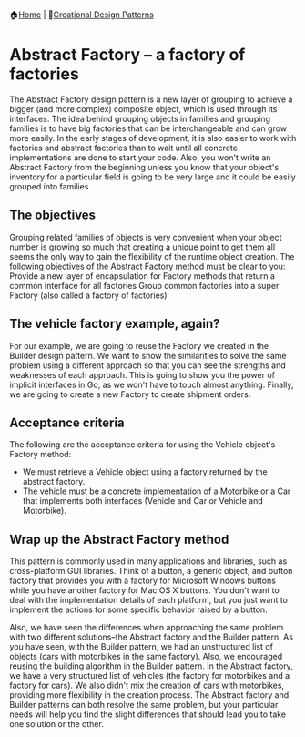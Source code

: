 :house:[Home](https://github.com/DevilsTear/go-design-patterns/README.md "Table of Contents") | :file_folder:[Creational Design Patterns](https://github.com/DevilsTear/go-design-patterns/gangs-of-four/creational/README.md "Creational Design Patterns Table of Contents")
# Abstract Factory – a factory of factories
The Abstract Factory design pattern is a new layer of grouping to achieve a bigger (and
more complex) composite object, which is used through its interfaces. The idea behind
grouping objects in families and grouping families is to have big factories that can be
interchangeable and can grow more easily. In the early stages of development, it is also
easier to work with factories and abstract factories than to wait until all concrete
implementations are done to start your code. Also, you won't write an Abstract Factory
from the beginning unless you know that your object's inventory for a particular field is
going to be very large and it could be easily grouped into families.
## The objectives
Grouping related families of objects is very convenient when your object number is growing
so much that creating a unique point to get them all seems the only way to gain
the flexibility of the runtime object creation. The following objectives of the Abstract Factory
method must be clear to you:
Provide a new layer of encapsulation for Factory methods that return a common
interface for all factories
Group common factories into a super Factory (also called a factory of factories)
## The vehicle factory example, again?
For our example, we are going to reuse the Factory we created in the Builder design pattern.
We want to show the similarities to solve the same problem using a different approach so
that you can see the strengths and weaknesses of each approach. This is going to show you
the power of implicit interfaces in Go, as we won't have to touch almost anything. Finally,
we are going to create a new Factory to create shipment orders.

## Acceptance criteria
The following are the acceptance criteria for using the Vehicle object's Factory method:
- We must retrieve a Vehicle object using a factory returned by the abstract
factory.
- The vehicle must be a concrete implementation of a Motorbike or a Car that
implements both interfaces (Vehicle and Car or Vehicle and Motorbike).

## Wrap up the Abstract Factory method
This pattern is commonly used in many applications and libraries,
such as cross-platform GUI libraries. Think of a button, a generic object, and button factory
that provides you with a factory for Microsoft Windows buttons while you have another
factory for Mac OS X buttons. You don't want to deal with the implementation details of
each platform, but you just want to implement the actions for some specific behavior raised
by a button.

Also, we have seen the differences when approaching the same problem with two different
solutions–the Abstract factory and the Builder pattern. As you have seen, with the Builder
pattern, we had an unstructured list of objects (cars with motorbikes in the same factory).
Also, we encouraged reusing the building algorithm in the Builder pattern. In the Abstract
factory, we have a very structured list of vehicles (the factory for motorbikes and a factory
for cars). We also didn't mix the creation of cars with motorbikes, providing more flexibility
in the creation process. The Abstract factory and Builder patterns can both resolve the same
problem, but your particular needs will help you find the slight differences that should lead
you to take one solution or the other.